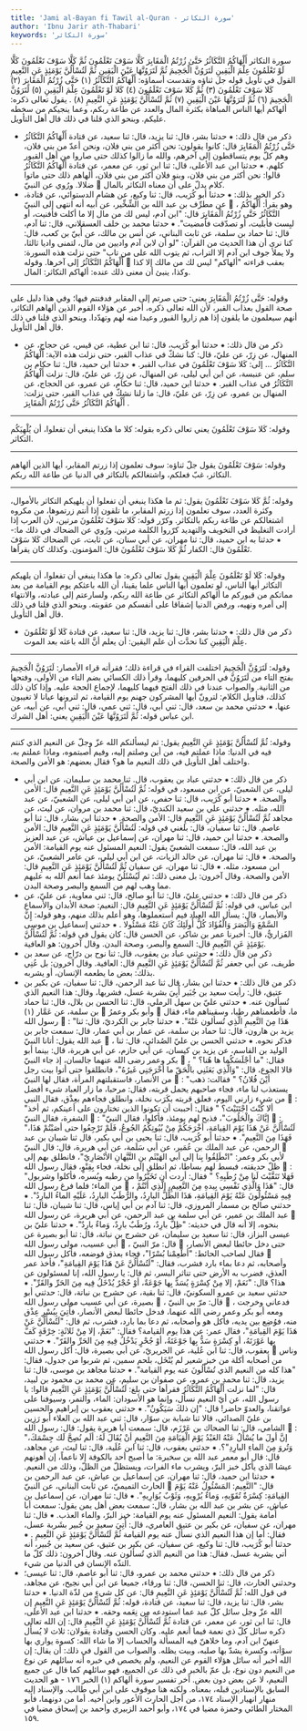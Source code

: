 ```yaml
---
title: 'Jami al-Bayan fi Tawil al-Quran - سورة التكاثر'
author: 'Ibnu Jarir ath-Thabari'
keywords: 'سورة التكاثر'
---
```


سورة التكاثر
أَلْهَاكُمُ التَّكَاثُرُ
حَتَّىٰ زُرْتُمُ الْمَقَابِرَ
كَلَّا سَوْفَ تَعْلَمُونَ
ثُمَّ كَلَّا سَوْفَ تَعْلَمُونَ
كَلَّا لَوْ تَعْلَمُونَ عِلْمَ الْيَقِينِ
لَتَرَوُنَّ الْجَحِيمَ
ثُمَّ لَتَرَوُنَّهَا عَيْنَ الْيَقِينِ
ثُمَّ لَتُسْأَلُنَّ يَوْمَئِذٍ عَنِ النَّعِيمِ
القول في تأويل قوله جل ثناؤه وتقدست أسماؤه: أَلْهَاكُمُ التَّكَاثُرُ (١) حَتَّى زُرْتُمُ الْمَقَابِرَ (٢) كَلا سَوْفَ تَعْلَمُونَ (٣) ثُمَّ كَلا سَوْفَ تَعْلَمُونَ (٤) كَلا لَوْ تَعْلَمُونَ عِلْمَ الْيَقِينِ (٥) لَتَرَوُنَّ الْجَحِيمَ (٦) ثُمَّ لَتَرَوُنَّهَا عَيْنَ الْيَقِينِ (٧) ثُمَّ لَتُسْأَلُنَّ يَوْمَئِذٍ عَنِ النَّعِيمِ (٨)  .
يقول تعالى ذكره: ألهاكم أيها الناس المباهاة بكثرة المال والعدد عن طاعة ربكم، وعما ينجيكم من سخطه عليكم.
وبنحو الذي قلنا في ذلك قال أهل التأويل.
* ذكر من قال ذلك:
⁕ حدثنا بشر، قال: ثنا يزيد، قال: ثنا سعيد، عن قتادة
أَلْهَاكُمُ التَّكَاثُرُ حَتَّى زُرْتُمُ الْمَقَابِرَ
قال: كانوا يقولون: نحن أكثر من بني فلان، ونحن أعدّ من بني فلان، وهم كلّ يوم يتساقطون إلى آخرهم، والله ما زالوا كذلك حتى صاروا من أهل القبور كلهم.
⁕ حدثنا ابن عبد الأعلى، قال: ثنا ابن ثور، عن معمر، عن قتادة
أَلْهَاكُمُ التَّكَاثُرُ
قالوا: نحن أكثر من بني فلان، وبنو فلان أكثر من بني فلان، ألهاهم ذلك حتى ماتوا ضلالا.
ورُوي عن النبيّ

كلام يدلّ على أن معناه التكاثر بالمال.
* ذكر الخبر بذلك:
⁕ حدثنا أبو كُرَيب، قال: ثنا وكيع، عن هشام الدستوائي، عن قتادة، عن مطرِّف بن عبد الله بن الشِّخِّير، عن أبيه أنه انتهى إلى النبيّ

، وهو يقرأ:
أَلْهَاكُمُ التَّكَاثُرُ حَتَّى زُرْتُمُ الْمَقَابِرَ
قال: "ابن آدم، ليس لك من مال إلا ما أكلت فأفنيت، أو لبِست فأبليت، أو تصدّقت فأمضيت".
⁕ حدثنا محمد بن خلف العسقلاني، قال: ثنا آدم، قال: ثنا حماد بن سلمة، عن ثابت البناني، عن أنس بن مالك، عن أُبيّ بن كعب، قال: كنا نرى أن هذا الحديث من القرآن: "لو أن لابن آدم واديين من مال، لتمنى واديا ثالثا، ولا يملأ جوف ابن آدم إلا التراب، ثم يتوب الله على من تاب" حتى نزلت هذه السورة:
أَلْهَاكُمُ التَّكَاثُرُ
إلى آخرها. وقوله

بعقب قراءته "ألهاكم" ليس لك من مالك إلا كذا وكذا، ينبئ أن معنى ذلك عنده: ألهاكم التكاثر: المال.
* * *
وقوله:
حَتَّى زُرْتُمُ الْمَقَابِرَ
يعني: حتى صرتم إلى المقابر فدفنتم فيها؛ وفي هذا دليل على صحة القول بعذاب القبر، لأن الله تعالى ذكره، أخبر عن هؤلاء القوم الذين ألهاهم التكاثر، أنهم سيعلمون ما يلقون إذا هم زاروا القبور وعيدا منه لهم وتهدّدا.
وبنحو الذي قلنا في ذلك قال أهل التأويل.
* ذكر من قال ذلك:
⁕ حدثنا أبو كُرَيب، قال: ثنا ابن عطية، عن قيس، عن حجاج، عن المنهال، عن زِرّ، عن عليّ، قال: كنا نشكّ في عذاب القبر، حتى نزلت هذه الآية:
أَلْهَاكُمُ التَّكَاثُرُ
... إلى:
كَلا سَوْفَ تَعْلَمُونَ
في عذاب القبر.
⁕ حدثنا ابن حميد، قال: ثنا حكام بن سلم، عن عنبسة، عن ابن أبي ليلى، عن المنهال، عن زِرّ، عن عليّ، قال: نزلت
أَلْهَاكُمُ التَّكَاثُرُ
في عذاب القبر.
⁕ حدثنا ابن حميد، قال: ثنا حكام، عن عمرو، عن الحجاج، عن المنهال بن عمرو، عن زِرّ، عن عليّ، قال: ما زلنا نشكّ في عذاب القبر، حتى نزلت:
أَلْهَاكُمُ التَّكَاثُرُ حَتَّى زُرْتُمُ الْمَقَابِرَ
.
* * *
وقوله:
كَلا سَوْفَ تَعْلَمُونَ
يعني تعالى ذكره بقوله: كلا ما هكذا ينبغي أن تفعلوا، أن يُلْهِيَكُم التكاثر.
* * *
وقوله:
سَوْفَ تَعْلَمُونَ
يقول جلّ ثناؤه: سوف تعلمون إذا زرتم المقابر، أيها الذين ألهاهم التكاثر، غبّ فعلكم، واشتغالكم بالتكاثر في الدنيا عن طاعة الله ربكم.
* * *
وقوله:
ثُمَّ كَلا سَوْفَ تَعْلَمُونَ
يقول: ثم ما هكذا ينبغي أن تفعلوا أن يلهيكم التكاثر بالأموال، وكثرة العدد، سوف تعلمون إذا زرتم المقابر، ما تلقون إذا أنتم زرتموها، من مكروه اشتغالكم عن طاعة ربكم بالتكاثر. وكرّر قوله:
كَلا سَوْفَ تَعْلَمُونَ
مرتين، لأن العرب إذا أرادت التغليظ في التخويف والتهديد كرّروا الكلمة مرتين.
ورُوي عن الضحاك في ذلك ما:-
⁕ حدثنا به ابن حميد، قال: ثنا مهران، عن أبي سنان، عن ثابت، عن الضحاك
كَلا سَوْفَ تَعْلَمُونَ
قال: الكفار
ثُمَّ كَلا سَوْفَ تَعْلَمُونَ
قال: المؤمنون. وكذلك كان يقرأها.
* * *
وقوله:
كَلا لَوْ تَعْلَمُونَ عِلْمَ الْيَقِينِ
يقول تعالى ذكره: ما هكذا ينبغي أن تفعلوا، أن يلهيكم التكاثر أيها الناس، لو تعلمون أيها الناس علما يقينا، أن الله باعثكم يوم القيامة من بعد مماتكم من قبوركم ما ألهاكم التكاثر عن طاعة الله ربكم، ولسارعتم إلى عبادته، والانتهاء إلى أمره ونهيه، ورفض الدنيا إشفاقا على أنفسكم من عقوبته.
وبنحو الذي قلنا في ذلك قال أهل التأويل.
* ذكر من قال ذلك:
⁕ حدثنا بشر، قال: ثنا يزيد، قال: ثنا سعيد، عن قتادة
كَلا لَوْ تَعْلَمُونَ عِلْمَ الْيَقِينِ
كنا نحدَّث أن علم اليقين: أن يعلم أنَّ الله باعثه بعد الموت.
* * *
وقوله:
لَتَرَوُنَّ الْجَحِيمَ
اختلفت القراء في قراءة ذلك؛ فقرأته قراء الأمصار:
لَتَرَوُنَّ الْجَحِيمَ
بفتح التاء من
لَتَرَوُنَّ
في الحرفين كليهما، وقرأ ذلك الكسائي بضم التاء من الأولى، وفتحها من الثانية.
والصواب عندنا في ذلك الفتح فيهما كليهما، لإجماع الحجة عليه. وإذا كان ذلك كذلك، فتأويل الكلام: لترونّ أيها المشركون جهنم يوم القيامة، ثم لترونها عيانا لا تغيبون عنها.
⁕ حدثني محمد بن سعد، قال: ثني أبي، قال: ثني عمي، قال: ثني أبي، عن أبيه، عن ابن عباس قوله:
ثُمَّ لَتَرَوُنَّهَا عَيْنَ الْيَقِينِ
يعني: أهل الشرك.
* * *
وقوله:
ثُمَّ لَتُسْأَلُنَّ يَوْمَئِذٍ عَنِ النَّعِيمِ
يقول: ثم ليسألنكم الله عزّ وجلّ عن النعيم الذي كنتم فيه في الدنيا: ماذا عملتم فيه، من أين وصلتم إليه، وفيم أصبتموه، وماذا عملتم به.
واختلف أهل التأويل في ذلك النعيم ما هو؟ فقال بعضهم: هو الأمن والصحة.
* ذكر من قال ذلك:
⁕ حدثني عباد بن يعقوب، قال. ثنا محمد بن سليمان، عن ابن أبي ليلى، عن الشعبيّ، عن ابن مسعود، في قوله:
ثُمَّ لَتُسْأَلُنَّ يَوْمَئِذٍ عَنِ النَّعِيمِ
قال: الأمن والصحة.
⁕ حدثنا أبو كُرَيب، قال: ثنا حفص، عن ابن أبي ليلى، عن الشعبيّ، عن عبد الله، مثله.
⁕ حدثني علي بن سعيد الكنديّ، قال: ثنا محمد بن مروان، عن ليث، عن مجاهد
ثُمَّ لَتُسْأَلُنَّ يَوْمَئِذٍ عَنِ النَّعِيمِ
قال: الأمن والصحة.
⁕ حدثنا ابن بشار، قال: ثنا أبو عاصم. قال: ثنا سفيان، قال: بلغني في قوله:
لَتُسْأَلُنَّ يَوْمَئِذٍ عَنِ النَّعِيمِ
قال: الأمن والصحة.
⁕ حدثنا ابن حميد، قال: ثنا مهران، عن إسماعيل بن عياش، عن عبد العزيز بن عبد الله، قال: سمعت الشعبيّ يقول: النعيم المسئول عنه يوم القيامة: الأمن والصحة.
⁕ قال: ثنا مهران، عن خالد الزيات، عن ابن أبي ليلى، عن عامر الشعبيّ، عن ابن مسعود، مثله.
⁕ قال: ثنا مهران، عن سفيان
ثُمَّ لَتُسْأَلُنَّ يَوْمَئِذٍ عَنِ النَّعِيمِ
قال: الأمن والصحة.
وقال آخرون: بل معنى ذلك: ثم لَيُسْئَلُنّ يومئذ عما أنعم الله به عليهم مما وهب لهم من السمع والبصر وصحة البدن.
* ذكر من قال ذلك:
⁕ حدثني عليّ، قال: ثنا أبو صالح، قال: ثني معاوية، عن عليّ، عن ابن عباس، في قوله:
ثُمَّ لَتُسْأَلُنَّ يَوْمَئِذٍ عَنِ النَّعِيمِ
قال: النعيم: صحة الأبدان والأسماع والأبصار، قال: يسأل الله العباد فيم استعملوها، وهو أعلم بذلك منهم، وهو قوله:
إِنَّ السَّمْعَ وَالْبَصَرَ وَالْفُؤَادَ كُلُّ أُولَئِكَ كَانَ عَنْهُ مَسْئُولا
.
⁕ حدثني إسماعيل بن موسى الفَزاريُّ، قال: أخبرنا عمر بن شاكر، عن الحسن قال: كان يقول في قوله:
ثُمَّ لَتُسْأَلُنَّ يَوْمَئِذٍ عَنِ النَّعِيمِ
قال: السمع والبصر، وصحة البدن.
وقال آخرون: هو العافية.
* ذكر من قال ذلك:
⁕ حدثني عباد بن يعقوب، قال: ثنا نوح بن درّاج، عن سعد بن طريف، عن أبي جعفر
ثُمَّ لَتُسْأَلُنَّ يَوْمَئِذٍ عَنِ النَّعِيمِ
قال: العافية.
وقال آخرون: بل عُنِي بذلك: بعض ما يطعمه الإنسان، أو يشربه.
* ذكر من قال ذلك:
⁕ حدثنا ابن بشار، قال ثنا عبد الرحمن، قال: ثنا سفيان، عن بكير بن عتيق، قال: رأيت سعيد بن جُبَير أُبِيَ بشربة عسل، فشربها، وقال: هذا النعيم الذي تُسألون عنه.
⁕ حدثني عليّ بن سهل الرملي، قال: ثنا الحسن بن بلال، قال: ثنا حماد بن سلمة، عن عَمَّار
(١)

وأبو بكر وعمرُ

ما، فأطعمناهم رطبا، وسقيناهم ماء، فقال رسول الله

: "هَذَا مِنَ النَّعِيمِ الَّذِي تُسألون عَنْهُ".
⁕ حدثنا جابر بن الكرديّ، قال: ثنا يزيد بن هارون، قال: ثنا حماد بن سلمة، عن عمار بن أبي عمار، قال: سمعت جابر بن عبد الله يقول: أتانا النبيّ

، فذكر نحوه.
⁕ حدثني الحسن بن عليّ الصُدائي، قال: ثنا الوليد بن القاسم، عن يزيد بن كيسان، عن أبي حازم، عن أبي هريرة، قال: بينما أبو بكر وعمر رضى الله عنهما جالسان، إذ جاء النبيّ

، فقال: "ما أجْلَسَكُما ها هُنا؟ " قالا الجوع، قال: "وَالَّذِي بَعَثَنِي بالْحَقّ ما أخْرَجَنِي غَيرُهُ"، فانطلقوا حتى أتوا بيت رجل من الأنصار، فاستقبلتهم المرأة، فقال لها النبيّ

: "أيْنَ فُلانُ؟ " فقالت: ذهب يستعذب لنا ماء، فجاء صاحبهم يحمل قربته، فقال: مرحبا، ما زار العباد شيء أفضل من شيء زارني اليوم، فعلق قربته بكَرَب نخلة، وانطلق فجاءهم بعِذْق، فقال النبي

: "ألا كُنْتَ اجْتَنَيْتَ؟ " فقال: أحببت أن تكونوا الذين تختارون على أعينكم، ثم أخذ الشفرة، فقال النبيّ

: "إيَّاكَ والْحَلُوبَ"، فذبح لهم يومئذ، فأكلوا، فقال النبيّ

: "لَتُسْأَلُنَّ عَنْ هَذَا يَوْمَ القِيامَةِ، أخْرَجَكُمْ مِنْ بُيُوتِكُمُ الجُوعُ، فَلَمْ تَرْجِعُوا حتى أصَبْتُمْ هَذَا، فَهَذَا مِنَ النَّعِيمِ".
⁕ حدثنا أبو كُرَيب، قال: ثنا يحيى بن أبي بكير، قال ثنا شيبان بن عبد الرحمن، عن عبد الملك بن عُمَير، عن أبي سَلَمة، عن أبي هريرة، قال: قال النبيّ

لأبي بكر وعمر: "انْطَلِقُوا بِنا إلى أبي الهَيْثَم بنِ التَّيَّهانِ الأنْصَارِيّ"، فانطلق بهم إلى ظلّ حديقته، فبسط لهم بساطا، ثم انطلق إلى نخلة، فجاء بِقِنْوٍ، فقال رسول الله

: "فَهَلا تَنَقَّيْتَ لَنا مِنْ رُطَبِهِ؟ " فقال: أردت أن تَخَيَّرُوا من رطبه وبُسره، فأكلوا وشربول من الماء؛ فلما فرغ رسول الله

، قال: "هَذَا وَالَّذِي نَفْسِي بِيدهِ مِنَ النَّعِيمِ، الَّذِي أنْتُمْ فِيهِ مَسْئُولُونَ عَنْهُ يَوْمَ القِيامَةِ، هَذَا الظِّلُّ البارِدُ، والرُّطَبُ البارِدُ، عَلَيْهِ الماءُ البارِدُ".
⁕ حدثني صالح بن مسمار المروزي، قال: ثنا آدم بن أبي إياس، قال: ثنا شيبان، قال: ثنا عبد الملك بن عمير، عن أبي سلمة بن عبد الرحمن، عن أبي هريرة، عن رسول الله

بنحوه، إلا أنه قال في حديثه: "ظِلٌّ بارِدٌ، ورُطَبٌ بارِدٌ، وَماءٌ بارِدٌ".
⁕ حدثنا عليّ بن عيسى البزاز، قال: ثنا سعيد بن سليمان، عن حشرج بن نباتة، قال: ثنا أبو بصيرة عن أبي عسيب، مولى رسول الله

، قال: مرّ النبيّ

حتى دخل حائطا لبعض الأنصار، فقال لصاحب الحائط: "أطْعِمْنا بُسْرًا"، فجاء بعذق فوضعه، فأكل رسول الله

وأصحابه، ثم دعا بماء بارد فشرب، فقال: "لَتُسْأَلُنَّ عَنْ هَذَا يَوْمَ القِيامَةِ"، فأخذ عمر العذق، فضرب به الأرض حتى تناثر البسر، ثم قال: يا رسول الله، إنا لمسئولون عن هذا؟ قال: "نَعَمْ، إلا مِنْ كِسْرَةٍ يُسَدُّ بِها جَوْعَةٌ، أوْ حُجْرٌ يُدْخَلُ فِيه مِنَ الحَرِّ والقَرِّ".
⁕ حدثني سعيد بن عمرو السكونيّ، قال: ثنا بقية، عن حشرج بن نباتة، قال: حدثني أبو بصيرة، عن أبي عسيب مولى رسول الله

، قال: مرّ بي النبيّ

، فدعاني وخرجت ومعه أبو بكر وعمر رضى الله عنهما، فدخل حائطا لبعض الأنصار، فأُتِيَ بِبُسْرِ عِذْق منه، فوُضِع بين يديه، فأكل هو وأصحابه، ثم دعا بما بارد، فشرب، ثم قال: "لَتُسْأَلُنَّ عَنْ هَذَا يَوْمَ القِيامَةِ"، فقال عمر: عن هذا يوم القيامة؟ فقال: "نَعَمْ، إلا مِنْ ثَلاثَةٍ: خِرْقَةٍ كَفَّ بِها عَوْرَتَهُ، أو كِسْرَةٍ سَدُّ بِها جَوْعَتَةُ، أوْ جُحْرٍ يَدْخُلُ فِيهِ مِنَ الحَرِّ والقَرّ".
⁕ حدثني يعقوب، قال: ثنا ابن عُلية، عن الجريريّ، عن أبي بصيرة، قال: أكل رسول الله

وناس من أصحابه أكلة من خبز شعير لم يُنْخَل، بلحم سمين، ثم شربوا من جدول، فقال: "هذا كله من النعيم الذي تُسْأَلُونَ عنه يوم القيامة".
⁕ حدثنا مجاهد بن موسى، قال: ثنا يزيد، قال: ثنا محمد بن عمرو، عن صفوان بن سليم، عن محمد بن محمود بن لبيد، قال: "لما نزلت
أَلْهَاكُمُ التَّكَاثُرُ
فقرأها حتى بلغ:
لَتُسْأَلُنَّ يَوْمَئِذٍ عَنِ النَّعِيمِ
قالوا: يا رسول الله، عن أيّ النعيم نسأل، وإنما هو الأسودان: الماء، والتمر، وسيوفنا على عواتقنا، والعدوّ حاضر! قال: "إن ذلكَ سَيَكُونُ".
⁕ حدثني يعقوب بن إبراهيم والحسين بن عليّ الصدائي، قالا ثنا شبابة بن سوّار، قال: ثني عبد الله بن العلاء أبو رَزِين الشامي، قال: ثنا الضحاك بن عَرْزَم، قال: سمعت أبا هريرة يقول: قال: رسول الله

: "إنَّ أولَ ما يُسْأَلُ عَنْهُ العَبْدُ يَوْمَ الْقِيَامَةِ مِنَ النَّعِيمِ أنْ يُقَالَ لَهُ: ألَم نُصِحَّ لَك جِسْمَكَ، وَتُروَ مِنَ الماءِ البارِدِ"؟.
⁕ حدثني يعقوب، قال: ثنا ابن عُلَية، قال: ثنا ليث، عن مجاهد، قال: قال أبو معمر عبد الله بن سخبرة: ما أصبح أحد بالكوفة إلا ناعماً، إن أهونهم عيشا الذي يأكل خبز البرّ، ويشرب ماء الفرات، ويستظلّ من الظلّ، وذلك من النعيم.
⁕ حدثنا ابن حميد، قال: ثنا مهران، عن إسماعيل بن عياش، عن عبد الرحمن بن الحارث التميميّ، عن ثابت البناني، عن النبيّ

قال: "النَّعِيم: المَسْئُولُ عَنْهُ يَوْمَ القِيامَةِ: كِسْرَةٌ تُقَوّيهِ، وَماءٌ يُرْوِيهِ، وَثَوْبٌ يُوَارِيهِ".
⁕ قال: ثنا مهران، عن إسماعيل بن عياش، عن بشر بن عبد الله بن بشار، قال: سمعت بعض أهل يمن يقول: سمعت أبا أُمامة يقول: النعيم المسئول عنه يوم القيامة: خبز البرّ، والماء العذب.
⁕ قال: ثنا مهران، عن سفيان، عن بكير بن عتيق العامري، قال: أُتِيَ سعيد بن جُبير بشَربة عسل، فقال: أما إن هذا النعيم الذي نسأل عنه يوم القيامة
ثُمَّ لَتُسْأَلُنَّ يَوْمَئِذٍ عَنِ النَّعِيمِ
.
⁕ حدثنا أبو كُرَيب، قال: ثنا وكيع، عن سفيان، عن بكير بن عتيق، عن سعيد بن جُبير، أنه أتي بشربة عسل، فقال: هذا من النعيم الذي تُسألون عنه.
وقال آخرون: ذلك كلّ ما التذّه الإنسان في الدنيا من شيء.
* ذكر من قال ذلك:
⁕ حدثني محمد بن عمرو، قال: ثنا أبو عاصم، قال: ثنا عيسى؛ وحدثني الحارث، قال: ثنا الحسن، قال: ثنا ورقاء، جميعا عن ابن أبي نجيح، عن مجاهد، في قول الله:
ثُمَّ لَتُسْأَلُنَّ يَوْمَئِذٍ عَنِ النَّعِيمِ
قال: عن كل شيء من لذّة الدنيا.
⁕ حدثنا بشر، قال: ثنا يزيد، قال: ثنا سعيد، عن قتادة، قوله:
ثُمَّ لَتُسْأَلُنَّ يَوْمَئِذٍ عَنِ النَّعِيمِ
إن الله عزّ وجل سائل كلّ عبد عما استودعه من نِعَمه وحقه.
⁕ حدثنا ابن عبد الأعلى، قال: ثنا ابن ثور، عن معمر، عن قتادة
ثُمَّ لَتُسْأَلُنَّ يَوْمَئِذٍ عَنِ النَّعِيمِ
قال: إن الله تعالى ذكره سائل كلّ ذي نعمة فيما أنعم عليه.
وكان الحسن وقتادة يقولان: ثلاث لا يُسأَل عنهنّ ابن آدم، وما خلاهنّ فيه المسألة والحساب إلا ما شاء الله: كسوة يواري بها سوْأته، وكسرة يشدّ بها صلبه، وبيت يظله.
والصواب من القول في ذلك: أن يقال: إن الله أخبر أنه سائل هؤلاء القوم عن النعيم، ولم يخصص في خبره أنه سائلهم عن نوع من النعيم دون نوع، بل عمّ بالخبر في ذلك عن الجميع، فهو سائلهم كما قال عن جميع النعيم، لا عن بعض دون بعض.
آخر تفسير سورة ألهاكم
(١)
الخبر ١٧٦ - هو الحديث السابق بالإسنادين قبله، بمعناه. ولكنه هنا موقوف على ابن أبي طالب. والإسناد إليه منهار انهيار الإسناد ١٧٤، من أجل الحارث الأعور وابن أخيه. أما من دونهما، فأبو المختار الطائي وحمزة مضيا في ١٧٤، وأبو أحمد الزبيري وأحمد بن إسحاق مضيا في ١٥٩.